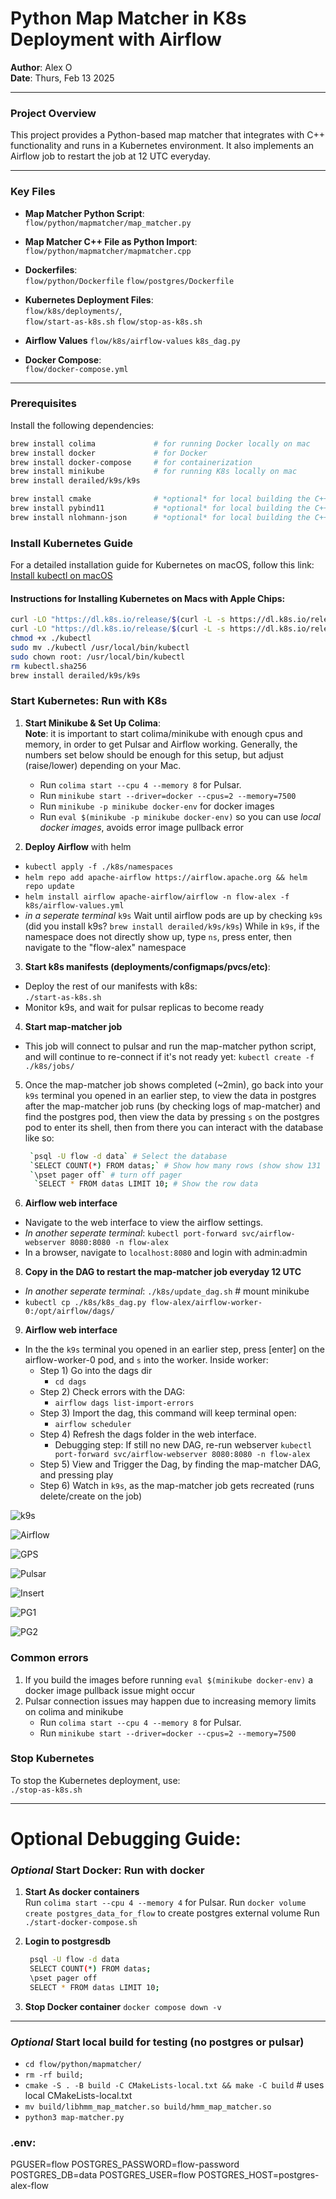 # Python Map Matcher in K8s Deployment with Airflow 
**Author**: Alex O  
**Date**: Thurs, Feb 13 2025

---

### Project Overview

This project provides a Python-based map matcher that integrates with C++ functionality and runs in a Kubernetes environment. It also implements an Airflow job to restart the job at 12 UTC everyday.

---

### Key Files

- **Map Matcher Python Script**:  
  `flow/python/mapmatcher/map_matcher.py`

- **Map Matcher C++ File as Python Import**:  
  `flow/python/mapmatcher/mapmatcher.cpp`

- **Dockerfiles**:  
  `flow/python/Dockerfile`
  `flow/postgres/Dockerfile`

- **Kubernetes Deployment Files**:  
  `flow/k8s/deployments/`,  
  `flow/start-as-k8s.sh`
  `flow/stop-as-k8s.sh`

- **Airflow Values**
  `flow/k8s/airflow-values`
  `k8s_dag.py`

- **Docker Compose**:  
  `flow/docker-compose.yml`

---

### Prerequisites

Install the following dependencies:

```bash
brew install colima             # for running Docker locally on mac
brew install docker             # for Docker
brew install docker-compose     # for containerization
brew install minikube           # for running K8s locally on mac
brew install derailed/k9s/k9s
```

```bash
brew install cmake              # *optional* for local building the C++ file locally
brew install pybind11           # *optional* for local building the C++ file locally
brew install nlohmann-json      # *optional* for local building the C++ file locally
```

### Install Kubernetes Guide

For a detailed installation guide for Kubernetes on macOS, follow this link:  
[Install kubectl on macOS](https://kubernetes.io/docs/tasks/tools/install-kubectl-macos/)

#### Instructions for Installing Kubernetes on Macs with Apple Chips:

```bash
curl -LO "https://dl.k8s.io/release/$(curl -L -s https://dl.k8s.io/release/stable.txt)/bin/darwin/arm64/kubectl"
curl -LO "https://dl.k8s.io/release/$(curl -L -s https://dl.k8s.io/release/stable.txt)/bin/darwin/arm64/kubectl.sha256"
chmod +x ./kubectl
sudo mv ./kubectl /usr/local/bin/kubectl
sudo chown root: /usr/local/bin/kubectl
rm kubectl.sha256
brew install derailed/k9s/k9s
```

### Start Kubernetes: Run with K8s

1. **Start Minikube & Set Up Colima**:  
   **Note**: it is important to start colima/minikube with enough cpus and memory, in order to get Pulsar and Airflow working.
   Generally, the numbers set below should be enough for this setup, but adjust (raise/lower) depending on your Mac.
   - Run `colima start --cpu 4 --memory 8` for Pulsar.
   - Run `minikube start --driver=docker --cpus=2 --memory=7500`
   - Run `minikube -p minikube docker-env` for docker images
   - Run `eval $(minikube -p minikube docker-env)` so you can use *local docker images*, avoids error image pullback error


2. **Deploy Airflow** with helm
  - `kubectl apply -f ./k8s/namespaces`
  - `helm repo add apache-airflow https://airflow.apache.org && helm repo update`
  - `helm install airflow apache-airflow/airflow -n flow-alex -f k8s/airflow-values.yml`
  - *in a seperate terminal* `k9s`
  Wait until airflow pods are up by checking `k9s` (did you install k9s? `brew install derailed/k9s/k9s`)
  While in `k9s`, if the namespace does not directly show up, type `ns`, press enter, then navigate to the "flow-alex" namespace

3. **Start k8s manifests (deployments/configmaps/pvcs/etc)**:  
  - Deploy the rest of our manifests with k8s:  
     `./start-as-k8s.sh`
  - Monitor k9s, and wait for pulsar replicas to become ready

4. **Start map-matcher job**
  - This job will connect to pulsar and run the map-matcher python script, and will continue to re-connect if it's not ready yet:
   `kubectl create -f ./k8s/jobs/`

5. Once the map-matcher job shows completed (~2min), go back into your `k9s` terminal you opened in an earlier step,  to view the data in postgres after the map-matcher job runs (by checking logs of map-matcher) and find the postgres pod, then view the data by pressing `s` on the postgres pod to enter its shell, then from there you can interact with the database like so:
   ``` bash
    `psql -U flow -d data` # Select the database
    `SELECT COUNT(*) FROM datas;` # Show how many rows (show show 131 rows)
    `\pset pager off` # turn off pager
     `SELECT * FROM datas LIMIT 10; # Show the row data
   ```

7. **Airflow web interface**
  - Navigate to the web interface to view the airflow settings.
  - *In another seperate terminal*: `kubectl port-forward svc/airflow-webserver 8080:8080 -n flow-alex`
  - In a browser, navigate to `localhost:8080` and login with admin:admin

8. **Copy in the DAG to restart the map-matcher job everyday 12 UTC**
  - *In another seperate terminal*: `./k8s/update_dag.sh` # mount minikube
  - `kubectl cp ./k8s/k8s_dag.py flow-alex/airflow-worker-0:/opt/airflow/dags/`

9. **Airflow web interface**
  - In the the `k9s` terminal you opened in an earlier step, press [enter] on the airflow-worker-0 pod, and `s` into the worker.
    Inside worker:
    - Step 1) Go into the dags dir
      - `cd dags`
    - Step 2) Check errors with the DAG: 
      - `airflow dags list-import-errors` 
    - Step 3) Import the dag, this command will keep terminal open:
      -  `airflow scheduler`
    - Step 4) Refresh the dags folder in the web interface.
        - Debugging step: If still no new DAG, re-run webserver `kubectl port-forward svc/airflow-webserver 8080:8080 -n flow-alex`
    - Step 5) View and Trigger the Dag, by finding the map-matcher DAG, and pressing play
    - Step 6) Watch in `k9s`, as the map-matcher job gets recreated (runs delete/create on the job)


![k9s](instructions/terminals.png?raw=true "Open terminals handling setup")

![Airflow](instructions/airflow.png?raw=true "Airflow")

![GPS](instructions/GPStraces.png?raw=true "GPS")

![Pulsar](instructions/Pulsar.png?raw=true "Pulsar")

![Insert](instructions/Insert.png?raw=true "Insert")

![PG1](instructions/pg1.png?raw=true "PG1")

![PG2](instructions/pg2.png?raw=true "PG2")


### Common errors
1) If you build the images before running `eval $(minikube docker-env)` a docker image pullback issue might occur
2) Pulsar connection issues may happen due to increasing memory limits on colima and minikube
   - Run `colima start --cpu 4 --memory 8` for Pulsar.
   - Run `minikube start --driver=docker --cpus=2 --memory=7500`

### Stop Kubernetes

To stop the Kubernetes deployment, use:  
`./stop-as-k8s.sh`

---

# Optional Debugging Guide:

### *Optional* Start Docker: Run with docker

1. **Start As docker containers**  
   Run `colima start --cpu 4 --memory 4` for Pulsar. 
   Run `docker volume create postgres_data_for_flow` to create postgres external volume
   Run `./start-docker-compose.sh`
2. **Login to postgresdb**
   ```bash
    psql -U flow -d data
    SELECT COUNT(*) FROM datas;
    \pset pager off
    SELECT * FROM datas LIMIT 10;
   ```

3. **Stop Docker container**
   `docker compose down -v`
---


### *Optional* Start local build for testing (no postgres or pulsar)
- `cd flow/python/mapmatcher/`
- `rm -rf build;`
- `cmake -S . -B build -C CMakeLists-local.txt && make -C build` # uses local CMakeLists-local.txt
- `mv build/libhmm_map_matcher.so build/hmm_map_matcher.so`
- `python3 map-matcher.py`

### .env:
PGUSER=flow
POSTGRES_PASSWORD=flow-password
POSTGRES_DB=data
POSTGRES_USER=flow
POSTGRES_HOST=postgres-alex-flow
